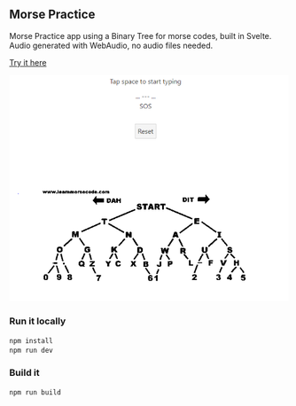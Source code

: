 ## Morse Practice

Morse Practice app using a Binary Tree for morse codes, built in Svelte. 
Audio generated with WebAudio, no audio files needed. 

[Try it here](http://morse.nikals.se)

[![](https://github.com/nikalsh/svelte-morse/blob/master/screenshot.PNG?raw=true)](#)

### Run it locally
```bash
npm install
npm run dev
```

### Build it
```bash
npm run build
```